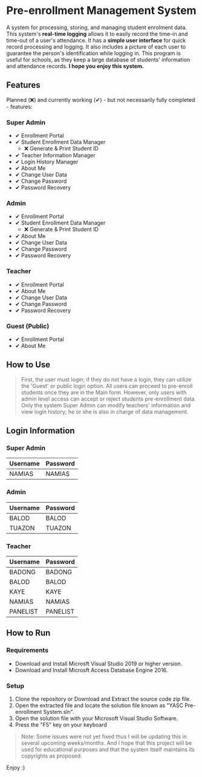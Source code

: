 # Pre-enrollment Management System

A system for processing, storing, and managing student enrolment data. This system's __real-time logging__ allows it to easily record the time-in and time-out of a user's attendance. It has a __simple user interface__ for quick record processing and logging. It also includes a picture of each user to guarantee the person's identification while logging in. This program is useful for schools, as they keep a large database of students' information and attendance records. __I hope you enjoy this system.__

## Features

Planned (❌) and currently working (✔) - but not necessarily fully completed - features:

### Super Admin
- ✔ Enrollment Portal
- ✔ Student Enrollment Data Manager
  - ❌ Generate & Print Student ID
- ✔ Teacher Information Manager
- ✔ Login History Manager
- ✔ About Me
- ✔ Change User Data
- ✔ Change Password
- ✔ Password Recovery

### Admin
- ✔ Enrollment Portal
- ✔ Student Enrollment Data Manager
  - ❌ Generate & Print Student ID
- ✔ About Me
- ✔ Change User Data
- ✔ Change Password
- ✔ Password Recovery

### Teacher
- ✔ Enrollment Portal
- ✔ About Me
- ✔ Change User Data
- ✔ Change Password
- ✔ Password Recovery

### Guest (Public)
- ✔ Enrollment Portal
- ✔ About Me

## How to Use
> First, the user must login; if they do not have a login, they can utilize the 'Guest' or public login option. All users can proceed to pre-enroll students once they are in the Main form. However, only users with admin level access can accept or reject students pre-enrollment data. Only the system Super Admin can modify teachers' information and view login history; he or she is also in charge of data management. 

## Login Information

### Super Admin

| Username         | Password    |
| ---------------- | ----------- |  
| NAMIAS           | NAMIAS      |

### Admin

| Username         | Password    |
| ---------------- | ----------- |  
| BALOD            | BALOD       |
| TUAZON           | TUAZON      |

### Teacher

| Username         | Password    |
| ---------------- | ----------- |  
| BADONG           | BADONG      |
| BALOD            | BALOD       |
| KAYE             | KAYE        |
| NAMIAS           | NAMIAS      |
| PANELIST         | PANELIST    |

## How to Run

### Requirements
- Download and Install Microsft Visual Studio 2019 or higher version.
- Download and Install Microsft Access Database Engine 2016.

### Setup
1. Clone the repository or Download and Extract the source code zip file.
2. Open the extracted file and locate the solution file known as "YASC Pre-enrollment System.sln".
3. Open the solution file with your Microsoft Visual Studio Software.
4. Press the "F5" key on your keyboard

> Note: Some issues were not yet fixed thus I will be updating this in several upcoming weeks/months. And I hope that this project will be used for educational purposes and that the system itself maintains its copyrights as proposed.

Enjoy :)
